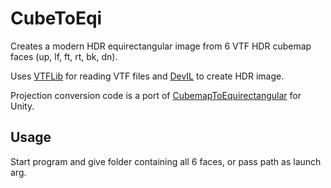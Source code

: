 # CubeToEqi

Creates a modern HDR equirectangular image from 6 VTF HDR cubemap faces (up, lf, ft, rt, bk, dn).

Uses [VTFLib](https://github.com/NeilJed/VTFLib) for reading VTF files and [DevIL](https://github.com/DentonW/DevIL) to create HDR image.

Projection conversion code is a port of [CubemapToEquirectangular](https://github.com/Mapiarz/CubemapToEquirectangular) for Unity.

## Usage

Start program and give folder containing all 6 faces, or pass path as launch arg.
